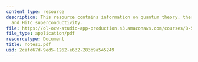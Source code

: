 ```yaml
---
content_type: resource
description: This resource contains information on quantum theory, thermodynamics,
  and HiTc superconductivity.
file: https://ol-ocw-studio-app-production.s3.amazonaws.com/courses/8-513-many-body-theory-for-condensed-matter-systems-fall-2004/2cafd67d9ed51262e632283b9a545249_notes1.pdf
file_type: application/pdf
resourcetype: Document
title: notes1.pdf
uid: 2cafd67d-9ed5-1262-e632-283b9a545249
---
```

